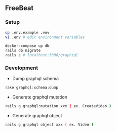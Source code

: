 ## FreeBeat
### Setup
```sh
cp .env.example .env
vi .env # edit environment variables

docker-compose up db
rails db:migrate
rails s # localhost:3000/graphiql
```

### Development
- Dump graphql schema
```sh
rake graphql:schema:dump
```

- Generate graphql mutation
```sh
rails g graphql:mutation xxx ( ex. CreateVideo )
```

- Generate graphql object
```sh
rails g graphql object xxx ( ex. Video )
```

